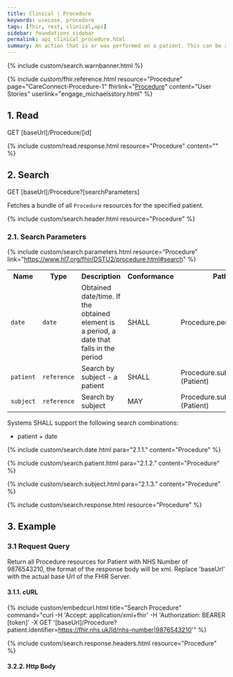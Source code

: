 ```yaml
---
title: Clinical | Procedure
keywords: usecase, procedure
tags: [fhir, rest, clinical,api]
sidebar: foundations_sidebar
permalink: api_clinical_procedure.html
summary: An action that is or was performed on a patient. This can be a physical intervention like an operation, or less invasive like counseling or hypnotherapy.
---
```

{% include custom/search.warnbanner.html %}

{% include custom/fhir.reference.html resource="Procedure" page="CareConnect-Procedure-1" fhirlink="[Procedure](https://www.hl7.org/fhir/DSTU2/procedure.html)" content="User Stories" userlink="engage_michaelsstory.html" %}


## 1. Read ##

<div markdown="span" class="alert alert-success" role="alert">
GET [baseUrl]/Procedure/[id]</div>

{% include custom/read.response.html resource="Procedure" content="" %}

## 2. Search ##

<div markdown="span" class="alert alert-success" role="alert">
GET [baseUrl]/Procedure?[searchParameters]</div>

Fetches a bundle of all `Procedure` resources for the specified patient.

{% include custom/search.header.html resource="Procedure" %}

### 2.1. Search Parameters ###

{% include custom/search.parameters.html resource="Procedure"     link="https://www.hl7.org/fhir/DSTU2/procedure.html#search" %}

<table style="min-width:100%;width:100%">
<tr id="clinical">
    <th style="width:15%;">Name</th>
    <th style="width:10%;">Type</th>
    <th style="width:40%;">Description</th>
    <th style="width:5%;">Conformance</th>
    <th style="width:30%;">Path</th>
</tr>
<tr>
    <td><code class="highlighter-rouge">date</code></td>
    <td><code class="highlighter-rouge">date</code></td>
    <td>Obtained date/time. If the obtained element is a period, a date that falls in the period</td>
    <td>SHALL</td>
    <td>Procedure.performed[x]</td>
</tr>
<tr>
    <td><code class="highlighter-rouge">patient</code></td>
    <td><code class="highlighter-rouge">reference</code></td>
    <td>Search by subject - a patient</td>
    <td>SHALL</td>
    <td>Procedure.subject <br>(Patient)</td>
</tr>
<tr>
    <td><code class="highlighter-rouge">subject</code></td>
    <td><code class="highlighter-rouge">reference</code></td>
    <td>Search by subject</td>
    <td>MAY</td>
    <td>Procedure.subject<br>(Patient)</td>
</tr>
</table>

Systems SHALL support the following search combinations:

* patient + date


{% include custom/search.date.html para="2.1.1." content="Procedure" %}

{% include custom/search.patient.html para="2.1.2." content="Procedure" %}

{% include custom/search.subject.html para="2.1.3." content="Procedure" %}

{% include custom/search.response.html resource="Procedure" %}

## 3. Example ##

### 3.1 Request Query ###

Return all Procedure resources for Patient with NHS Number of 9876543210, the format of the response body will be xml. Replace 'baseUrl' with the actual base Url of the FHIR Server.

#### 3.1.1. cURL ####

{% include custom/embedcurl.html title="Search Procedure" command="curl -H 'Accept: application/xml+fhir' -H 'Authorization: BEARER [token]' -X GET  '[baseUrl]/Procedure?patient.identifier=https://fhir.nhs.uk/Id/nhs-number|9876543210'" %}

{% include custom/search.response.headers.html resource="Procedure" %}

#### 3.2.2. Http Body ###


